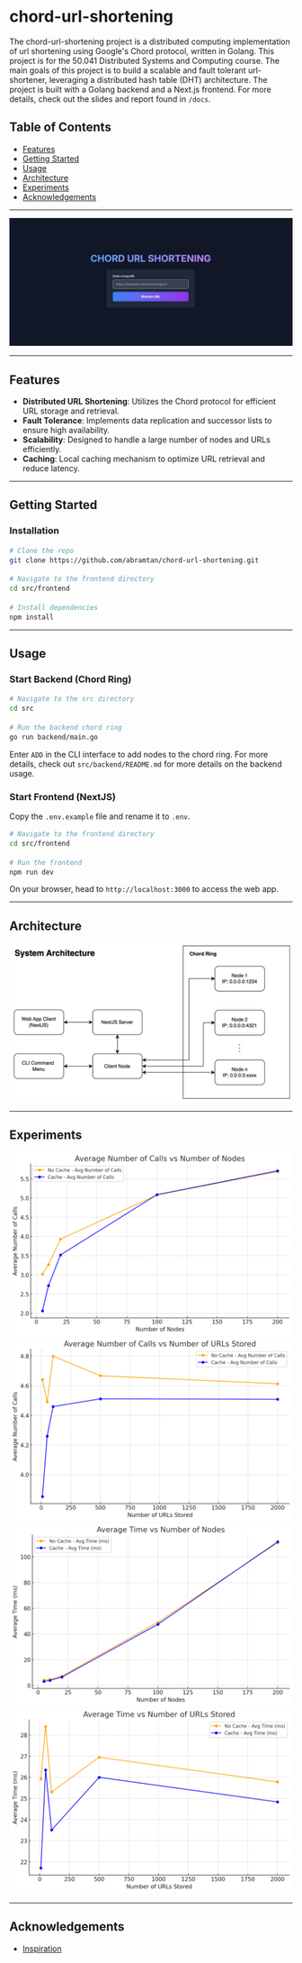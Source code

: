 # chord-url-shortening

The chord-url-shortening project is a distributed computing implementation of url shortening using Google's Chord protocol, written in Golang. This project is for the 50.041 Distributed Systems and Computing course. The main goals of this project is to build a scalable and fault tolerant url-shortener, leveraging a distributed hash table (DHT) architecture. The project is built with a Golang backend and a Next.js frontend. For more details, check out the slides and report found in `/docs`.

## Table of Contents

- [Features](#features)
- [Getting Started](#getting-started)
- [Usage](#usage)
- [Architecture](#architecture)
- [Experiments](#experiments)
- [Acknowledgements](#acknowledgements)

---

![Screenshot](figures/web-app.jpeg)

---

## Features

- **Distributed URL Shortening**: Utilizes the Chord protocol for efficient URL storage and retrieval.
- **Fault Tolerance**: Implements data replication and successor lists to ensure high availability.
- **Scalability**: Designed to handle a large number of nodes and URLs efficiently.
- **Caching**: Local caching mechanism to optimize URL retrieval and reduce latency.

---

## Getting Started

### Installation

```bash
# Clone the repo
git clone https://github.com/abramtan/chord-url-shortening.git

# Navigate to the frontend directory
cd src/frontend

# Install dependencies
npm install
```

---

## Usage
### Start Backend (Chord Ring)
```bash
# Navigate to the src directory
cd src

# Run the backend chord ring
go run backend/main.go
```

Enter `ADD` in the CLI interface to add nodes to the chord ring. For more details, check out `src/backend/README.md` for more details on the backend usage.

### Start Frontend (NextJS)

Copy the `.env.example` file and rename it to `.env`.

```bash
# Navigate to the frontend directory
cd src/frontend

# Run the frontend
npm run dev
```

On your browser, head to `http://localhost:3000` to access the web app.

---

## Architecture

![Screenshot](figures/system-architecture.jpeg)

---

## Experiments

![TimeVsNodes](figures/calls-vs-nodes.png)
![TimeVsNodes](figures/calls-vs-urls.png)
![TimeVsNodes](figures/time-vs-nodes.png)
![TimeVsNodes](figures/time-vs-urls.png)

---

## Acknowledgements

- [Inspiration](https://pdos.csail.mit.edu/papers/ton:chord/paper-ton.pdf)